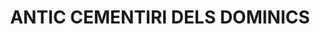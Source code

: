---
layout: test
title:  "ANTIC CEMENTIRI DELS DOMINICS"
coordinates:
  - group1:
        - [1.45962910494004, 42.359038328664411]
        - [1.458648618622524, 42.359748771167261]
        - [1.458774218988027, 42.359792679173765]
        - [1.459268885541295, 42.359970107627163]
        - [1.459856642318224, 42.36017883263365]
        - [1.460239114021695, 42.35921231068486]
        - [1.459674845895005, 42.3592678684807]
        - [1.459629107262265, 42.359038233607286]
        - [1.45962910494004, 42.359038328664411]
---